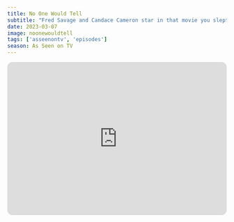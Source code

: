 ```yaml
---
title: No One Would Tell
subtitle: "Fred Savage and Candace Cameron star in that movie you slept through in health class about an abusive jock murdering his high school girlfriend. Who's more incompetent - the killer or the bumbling cops trying to catch him? We also dive into TGIF lore and select our Mount Rushmore of TGIF characters."
date: 2023-03-07
image: noonewouldtell
tags: ['asseenontv', 'episodes']
season: As Seen on TV
---
```

<iframe style="border-radius:12px" src="https://open.spotify.com/embed/episode/3NNyLnK1Pj1ldQLXtCoXPu?utm_source=generator" width="100%" height="352" frameBorder="0" allowfullscreen="" allow="autoplay; clipboard-write; encrypted-media; fullscreen; picture-in-picture" loading="lazy"></iframe>